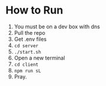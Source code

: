 # How to Run
1. You must be on a dev box with dns
2. Pull the repo
3. Get .env files
4. `cd server`
5. `./start.sh`
6. Open a new terminal
7. `cd client`
8. `npm run sL`
9. Pray.

